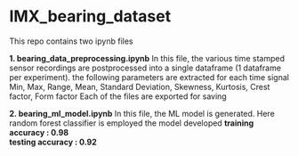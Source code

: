 # IMX_bearing_dataset

This repo contains two ipynb files

**1. bearing_data_preprocessing.ipynb**
      In this file, the various time stamped sensor recordings are postprocessed into a single dataframe (1 dataframe per experiment).
      the following parameters are extracted for each time signal
      Min, Max, Range, Mean, Standard Deviation, Skewness, Kurtosis, Crest factor, Form factor
      Each of the files are exported for saving

**2. bearing_ml_model.ipynb**
      In this file, the ML model is generated.
      Here random forest classifier is employed
      the model developed 
        **training accuracy : 0.98  
        testing accuracy : 0.92**

